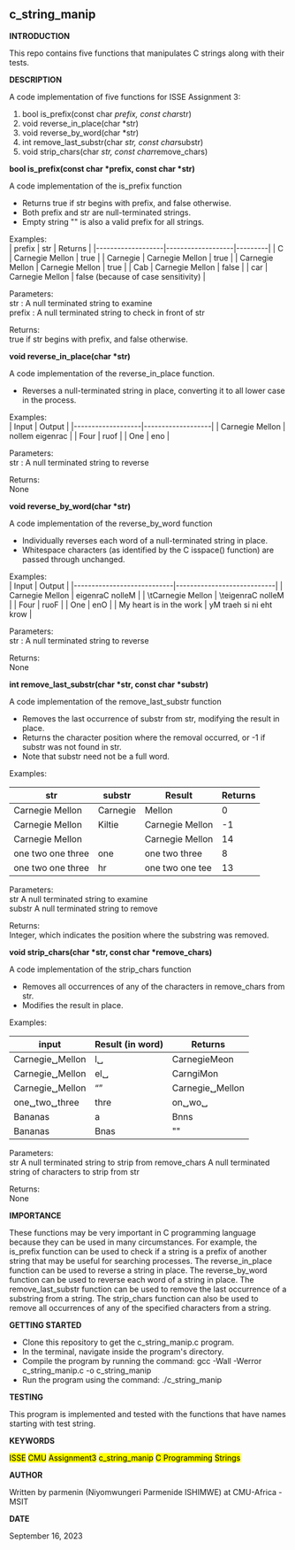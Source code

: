 ## c_string_manip

__INTRODUCTION__

This repo contains five functions that manipulates C strings along with their tests.

__DESCRIPTION__

 A code implementation of five functions for ISSE Assignment 3:

1. bool is_prefix(const char *prefix, const char*str)
2. void reverse_in_place(char *str)
3. void reverse_by_word(char *str)
4. int remove_last_substr(char *str, const char*substr)
5. void strip_chars(char *str, const char*remove_chars)

__bool is_prefix(const char *prefix, const char *str)__

A code implementation of the is_prefix function  

* Returns true if str begins with prefix, and false otherwise.
* Both prefix and str are null-terminated strings.
* Empty string "" is also a valid prefix for all strings.

Examples:  
| prefix            | str               | Returns |
|-------------------|-------------------|---------|
| C               | Carnegie Mellon | true    |
| Carnegie        | Carnegie Mellon | true    |
| Carnegie Mellon | Carnegie Mellon | true    |
| Cab             | Carnegie Mellon | false   |
| car             | Carnegie Mellon | false (because of case sensitivity)   |

Parameters:  
   str :                     A null terminated string to examine  
   prefix :                  A null terminated string to check in front of str  

Returns:  
    true if str begins with prefix, and false otherwise.  

__void reverse_in_place(char *str)__

A code implementation of the reverse_in_place function.

* Reverses a null-terminated string in place, converting it to all lower case in the process.

Examples:  
| Input             | Output            |
|-------------------|-------------------|
| Carnegie Mellon | nollem eigenrac |
| Four            | ruof            |
|  One            | eno             |

Parameters:  
  str :                A null terminated string to reverse  

Returns:  
  None  

__void reverse_by_word(char *str)__

A code implementation of the reverse_by_word function

* Individually reverses each word of a null-terminated string in place.
* Whitespace characters (as identified by the C isspace() function) are passed through unchanged.

Examples:  
| Input                      | Output                     |
|----------------------------|----------------------------|
| Carnegie Mellon          | eigenraC nolleM          |
| \tCarnegie  Mellon       | \teigenraC  nolleM       |
| Four                     | ruoF                     |
|  One                     |  enO                     |
| My heart is in  the work | yM traeh si ni  eht krow |

Parameters:  
  str :       A null terminated string to reverse  

Returns:  
  None  

__int remove_last_substr(char *str, const char *substr)__

A code implementation of the remove_last_substr function  

* Removes the last occurrence of substr from str, modifying the result in place.
* Returns the character position where the removal occurred, or -1 if substr was not found in str.
* Note that substr need not be a full word.

Examples:  

| str                   | substr     | Result            | Returns |
|-----------------------|------------|-------------------|---------|
| Carnegie Mellon   | Carnegie | Mellon          | 0       |
| Carnegie Mellon   | Kiltie   | Carnegie Mellon | -1      |
| Carnegie Mellon   |          | Carnegie Mellon | 14      |
| one two one three | one      | one two three   | 8       |
| one two one three | hr       | one two one tee | 13      |

Parameters:  
   str                   A null terminated string to examine  
   substr                A null terminated string to remove  

Returns:  
    Integer, which indicates the position where the substring was removed.

__void strip_chars(char *str, const char *remove_chars)__

A code implementation of the strip_chars function  

* Removes all occurrences of any of the characters in remove_chars from str.
* Modifies the result in place.

Examples:  

| input                  | Result (in word) | Returns |
|------------------------|------------------|---------|
|  Carnegie␣Mellon             | l␣            | CarnegieMeon       |
|  Carnegie␣Mellon             | el␣            | CarngiMon       |
|  Carnegie␣Mellon             | “”             | Carnegie␣Mellon       |
|  one␣two␣three             | thre             | on␣wo␣       |
|  Bananas             | a             | Bnns       |
|  Bananas             | Bnas             | ""       |

Parameters:  
    str                   A null terminated string to strip from
    remove_chars          A null terminated string of characters to strip from str

Returns:  
    None

__IMPORTANCE__

These functions may be very important in C programming language because they can be used in many circumstances. For example, the is_prefix function can be used to check if a string is a prefix of another string that may be useful for searching processes. The reverse_in_place function can be used to reverse a string in place. The reverse_by_word function can be used to reverse each word of a string in place. The remove_last_substr function can be used to remove the last occurrence of a substring from a string. The strip_chars function can also be used to remove all occurrences of any of the specified characters from a string.

__GETTING STARTED__

* Clone this repository to get the c_string_manip.c program.
* In the terminal, navigate inside the program's directory.
* Compile the program by running the command: gcc -Wall -Werror  c_string_manip.c -o c_string_manip
* Run the program using the command: ./c_string_manip
  
__TESTING__

This program is implemented and tested with the functions that have names starting with test string.
  
 __KEYWORDS__

<mark>ISSE</mark>     <mark>CMU</mark>     <mark>Assignment3</mark>     <mark>c_string_manip</mark>     <mark>C Programming</mark>     <mark>Strings</mark>

  __AUTHOR__

 Written by parmenin (Niyomwungeri Parmenide ISHIMWE) at CMU-Africa - MSIT

 __DATE__

 September 16, 2023
